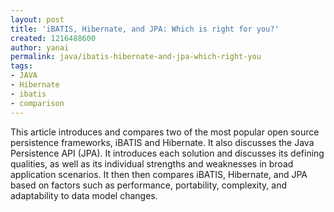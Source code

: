 ```yaml
---
layout: post
title: 'iBATIS, Hibernate, and JPA: Which is right for you?'
created: 1216488600
author: yanai
permalink: java/ibatis-hibernate-and-jpa-which-right-you
tags:
- JAVA
- Hibernate
- ibatis
- comparison
---
```

<p><span class="thmr_call" id="thmr_42"><span class="thmr_call" id="thmr_6"><p>This article introduces and compares two of the most popular open source persistence frameworks, iBATIS and Hibernate. It also discusses the Java Persistence API (JPA). It introduces each solution and discusses its defining qualities, as well as its individual strengths and weaknesses in broad application scenarios. It then then compares iBATIS, Hibernate, and JPA based on factors such as performance, portability, complexity, and adaptability to data model changes.</p></span></span></p>
